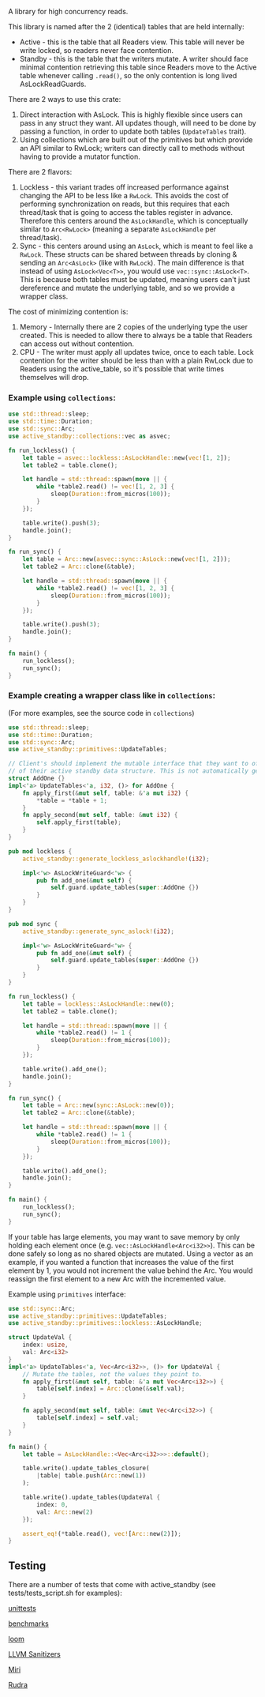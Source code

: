 A library for high concurrency reads.

This library is named after the 2 (identical) tables that are held internally:
- Active - this is the table that all Readers view. This table will never be
  write locked, so readers never face contention.
- Standby - this is the table that the writers mutate. A writer should face
  minimal contention retrieving this table since Readers move to the Active
  table whenever calling `.read()`, so the only contention is long lived
  AsLockReadGuards.

There are 2 ways to use this crate:
1. Direct interaction with AsLock. This is highly flexible since users can
   pass in any struct they want. All updates though, will need to be done by
   passing a function, in order to update both tables (`UpdateTables` trait).
2. Using collections which are built out of the primitives but which provide an
   API similar to RwLock<T>; writers can directly call to methods without
   having to provide a mutator function.

There are 2 flavors:
1. Lockless - this variant trades off increased performance against changing the
   API to be less like a `RwLock`. This avoids the cost of performing
   synchronization on reads, but this requires that each thread/task that is
   going to access the tables register in advance. Therefore this centers around
   the `AsLockHandle`, which is conceptually similar to `Arc<RwLock>` (meaning a
   separate `AsLockHandle` per thread/task).
2. Sync - this centers around using an `AsLock`, which is meant to feel like a
   `RwLock`. These structs can be shared between threads by cloning & sending an
   `Arc<AsLock>` (like with `RwLock`). The main difference is that instead of
   using `AsLock<Vec<T>>`, you would use `vec::sync::AsLock<T>`. This is
   because both tables must be updated, meaning users can't just dereference
   and mutate the underlying table, and so we provide a wrapper class.

The cost of minimizing contention is:
1. Memory - Internally there are 2 copies of the underlying type the user
   created. This is needed to allow there to always be a table that Readers can
   access out without contention.
2. CPU - The writer must apply all updates twice, once to each table. Lock
   contention for the writer should be less than with a plain RwLock due to
   Readers using the active_table, so it's possible that write times themselves
   will drop.

### Example using `collections`:
```rust
use std::thread::sleep;
use std::time::Duration;
use std::sync::Arc;
use active_standby::collections::vec as asvec;

fn run_lockless() {
    let table = asvec::lockless::AsLockHandle::new(vec![1, 2]);
    let table2 = table.clone();

    let handle = std::thread::spawn(move || {
        while *table2.read() != vec![1, 2, 3] {
            sleep(Duration::from_micros(100));
        }
    });

    table.write().push(3);
    handle.join();
}

fn run_sync() {
    let table = Arc::new(asvec::sync::AsLock::new(vec![1, 2]));
    let table2 = Arc::clone(&table);

    let handle = std::thread::spawn(move || {
        while *table2.read() != vec![1, 2, 3] {
            sleep(Duration::from_micros(100));
        }
    });

    table.write().push(3);
    handle.join();
}

fn main() {
    run_lockless();
    run_sync();
}
```


### Example creating a wrapper class like in `collections`:
(For more examples, see the source code in `collections`)
```rust
use std::thread::sleep;
use std::time::Duration;
use std::sync::Arc;
use active_standby::primitives::UpdateTables;

// Client's should implement the mutable interface that they want to offer users
// of their active standby data structure. This is not automatically generated.
struct AddOne {}
impl<'a> UpdateTables<'a, i32, ()> for AddOne {
    fn apply_first(&mut self, table: &'a mut i32) {
        *table = *table + 1;
    }
    fn apply_second(mut self, table: &mut i32) {
        self.apply_first(table);
    }
}

pub mod lockless {
    active_standby::generate_lockless_aslockhandle!(i32);

    impl<'w> AsLockWriteGuard<'w> {
        pub fn add_one(&mut self) {
            self.guard.update_tables(super::AddOne {})
        }
    }
}

pub mod sync {
    active_standby::generate_sync_aslock!(i32);

    impl<'w> AsLockWriteGuard<'w> {
        pub fn add_one(&mut self) {
            self.guard.update_tables(super::AddOne {})
        }
    }
}

fn run_lockless() {
    let table = lockless::AsLockHandle::new(0);
    let table2 = table.clone();

    let handle = std::thread::spawn(move || {
        while *table2.read() != 1 {
            sleep(Duration::from_micros(100));
        }
    });

    table.write().add_one();
    handle.join();
}

fn run_sync() {
    let table = Arc::new(sync::AsLock::new(0));
    let table2 = Arc::clone(&table);

    let handle = std::thread::spawn(move || {
        while *table2.read() != 1 {
            sleep(Duration::from_micros(100));
        }
    });

    table.write().add_one();
    handle.join();
}

fn main() {
    run_lockless();
    run_sync();
}
```

If your table has large elements, you may want to save memory by only holding
each element once (e.g. `vec::AsLockHandle<Arc<i32>>`). This can be done
safely so long as no shared objects are mutated. Using a vector as an example,
if you wanted a function that increases the value of the first element by 1,
you would not increment the value behind the Arc. You would reassign the first
element to a new Arc with the incremented value.

Example using `primitives` interface:
```rust
use std::sync::Arc;
use active_standby::primitives::UpdateTables;
use active_standby::primitives::lockless::AsLockHandle;

struct UpdateVal {
    index: usize,
    val: Arc<i32>
}
impl<'a> UpdateTables<'a, Vec<Arc<i32>>, ()> for UpdateVal {
    // Mutate the tables, not the values they point to.
    fn apply_first(&mut self, table: &'a mut Vec<Arc<i32>>) {
        table[self.index] = Arc::clone(&self.val);
    }

    fn apply_second(mut self, table: &mut Vec<Arc<i32>>) {
        table[self.index] = self.val;
    }
}

fn main() {
    let table = AsLockHandle::<Vec<Arc<i32>>>::default();

    table.write().update_tables_closure(
        |table| table.push(Arc::new(1))
    );

    table.write().update_tables(UpdateVal {
        index: 0,
        val: Arc::new(2)
    });

    assert_eq!(*table.read(), vec![Arc::new(2)]);
}
```

## Testing
There are a number of tests that come with active_standby (see
tests/tests_script.sh for examples):

[unittests](https://doc.rust-lang.org/book/ch11-01-writing-tests.html)

[benchmarks](https://doc.rust-lang.org/unstable-book/library-features/test.html)

[loom](https://crates.io/crates/loom)

[LLVM Sanitizers](https://doc.rust-lang.org/beta/unstable-book/compiler-flags/sanitizer.html)

[Miri](https://github.com/rust-lang/miri)

[Rudra](https://github.com/sslab-gatech/Rudra)